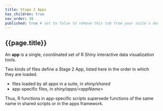 ```yaml
---
title: Stage 2 Apps
has_children: true
nav_order: 30
published: true # set to false to remove this tab from your suite's doc site
---
```


## {{page.title}}

An **app** is a single, coordinated set
of R Shiny interactive data visualization tools. 

Two kinds of files define a Stage 2 App,
listed here in the order in which they are loaded.

- files loaded by all apps in a suite, in _shiny/shared_
- app-specific files, in _shiny/apps/\<appName\>_

Thus, R functions in app-specific scripts supersede functions 
of the same name in shared scripts or in the apps framework. 
